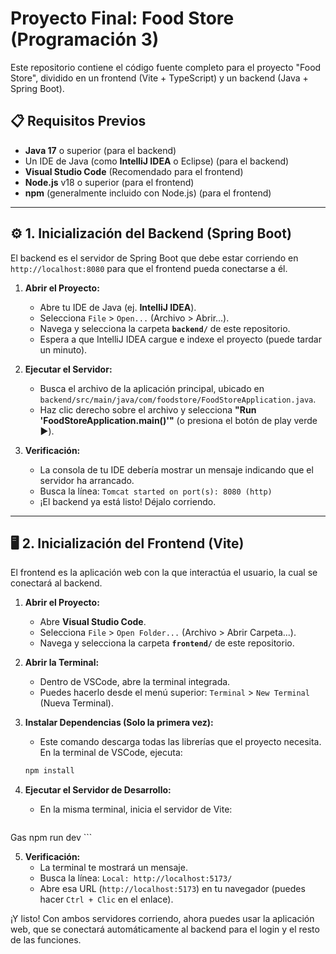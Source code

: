 # Proyecto Final: Food Store (Programación 3)

Este repositorio contiene el código fuente completo para el proyecto "Food Store", dividido en un frontend (Vite + TypeScript) y un backend (Java + Spring Boot).

## 📋 Requisitos Previos

* **Java 17** o superior (para el backend)
* Un IDE de Java (como **IntelliJ IDEA** o Eclipse) (para el backend)
* **Visual Studio Code** (Recomendado para el frontend)
* **Node.js** v18 o superior (para el frontend)
* **npm** (generalmente incluido con Node.js) (para el frontend)

---

## ⚙️ 1. Inicialización del Backend (Spring Boot)

El backend es el servidor de Spring Boot que debe estar corriendo en `http://localhost:8080` para que el frontend pueda conectarse a él.

1.  **Abrir el Proyecto:**
    * Abre tu IDE de Java (ej. **IntelliJ IDEA**).
    * Selecciona `File` > `Open...` (Archivo > Abrir...).
    * Navega y selecciona la carpeta **`backend/`** de este repositorio.
    * Espera a que IntelliJ IDEA cargue e indexe el proyecto (puede tardar un minuto).

2.  **Ejecutar el Servidor:**
    * Busca el archivo de la aplicación principal, ubicado en `backend/src/main/java/com/foodstore/FoodStoreApplication.java`.
    * Haz clic derecho sobre el archivo y selecciona **"Run 'FoodStoreApplication.main()'"** (o presiona el botón de play verde ▶️).

3.  **Verificación:**
    * La consola de tu IDE debería mostrar un mensaje indicando que el servidor ha arrancado.
    * Busca la línea: `Tomcat started on port(s): 8080 (http)`
    * ¡El backend ya está listo! Déjalo corriendo.

---

## 🖥️ 2. Inicialización del Frontend (Vite)

El frontend es la aplicación web con la que interactúa el usuario, la cual se conectará al backend.

1.  **Abrir el Proyecto:**
    * Abre **Visual Studio Code**.
    * Selecciona `File` > `Open Folder...` (Archivo > Abrir Carpeta...).
    * Navega y selecciona la carpeta **`frontend/`** de este repositorio.

2.  **Abrir la Terminal:**
    * Dentro de VSCode, abre la terminal integrada.
    * Puedes hacerlo desde el menú superior: `Terminal` > `New Terminal` (Nueva Terminal).

3.  **Instalar Dependencias (Solo la primera vez):**
    * Este comando descarga todas las librerías que el proyecto necesita. En la terminal de VSCode, ejecuta:
    ```bash
    npm install
    ```

4.  **Ejecutar el Servidor de Desarrollo:**
    * En la misma terminal, inicia el servidor de Vite:
    ```bash
Gas
    npm run dev
    ```

5.  **Verificación:**
    * La terminal te mostrará un mensaje.
    * Busca la línea: `Local: http://localhost:5173/`
    * Abre esa URL (`http://localhost:5173`) en tu navegador (puedes hacer `Ctrl + Clic` en el enlace).

¡Y listo! Con ambos servidores corriendo, ahora puedes usar la aplicación web, que se conectará automáticamente al backend para el login y el resto de las funciones.
